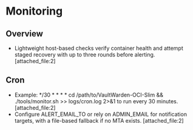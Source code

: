 # Monitoring

## Overview

- Lightweight host-based checks verify container health and attempt staged recovery with up to three rounds before alerting. [attached_file:2]

## Cron

- Example: */30 * * * * cd /path/to/VaultWarden-OCI-Slim && ./tools/monitor.sh >> logs/cron.log 2>&1 to run every 30 minutes. [attached_file:2]
- Configure ALERT_EMAIL_TO or rely on ADMIN_EMAIL for notification targets, with a file-based fallback if no MTA exists. [attached_file:2]
